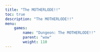 ```yaml
---
title: "The MOTHERLODE!!"
toc: true
description: "The MOTHERLODE!!"
menu:
    games:
        name: "Dungeon: The MOTHERLODE!!"
        parent: "wow"
        weight: 110
---
```


